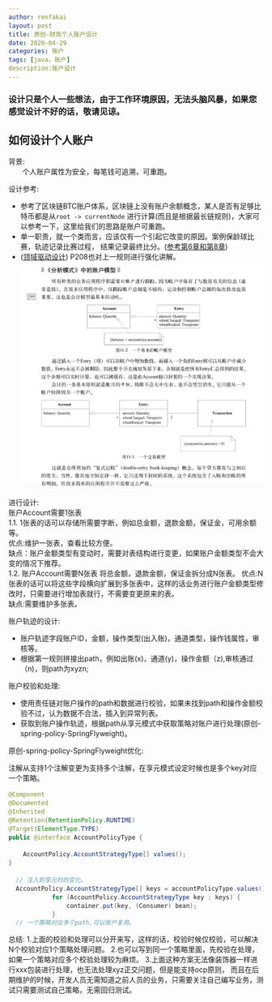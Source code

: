 ```yaml
---
author: renfakai
layout: post
title: 原创-财务个人账户设计
date: 2020-04-29
categories: 账户
tags: [java，账户]
description:账户设计 
---
```


### 设计只是个人一些想法，由于工作环境原因，无法头脑风暴，如果您感觉设计不好的话，敬请见谅。

## 如何设计个人账户

背景:  
&nbsp;&nbsp;&nbsp;&nbsp;&nbsp;&nbsp; 个人账户属性为安全，每笔钱可追溯，可重跑。


设计参考:
* 参考了区块链BTC账户体系，区块链上没有账户余额概念，某人是否有足够比特币都是从`root -> currentNode` 
进行计算(而且是根据最长链规则)，大家可以参考一下，这里给我们的思路是账户可重跑。  
* 单一职责，就一个类而言，应该仅有一个引起它改变的原因。案例保龄球比赛，轨迹记录比赛过程，
结果记录最终比分。([参考第6章和第8章](https://book.douban.com/subject/1140457/))  
* ([领域驱动设计](https://book.douban.com/subject/26819666/)) P208也对上一规则进行强化讲解。  
![avatar](/img/20200429/account.png) 


进行设计:  
账户Account需要1张表  
1.1. 1张表的话可以存储所需要字断，例如总金额，退款金额，保证金，可用余额等。  
优点:维护一张表，查看比较方便。  
缺点：账户金额类型有变动时，需要对表结构进行变更，如果账户金额类型不会大变的情况下推荐。  
1.2. 账户Account需要N张表
将总金额，退款金额，保证金拆分成N张表。 
优点:N张表的话可以将这些字段横向扩展到多张表中，这样的话业务进行账户金额类型修改时，只需要进行增加表就行，不需要变更原来的表。  
缺点:需要维护多张表。  

账户轨迹的设计:
* 账户轨迹字段账户ID，金额，操作类型(出入账)，通道类型，操作钱属性，审核等。
* 根据第一规则拼接出path，例如出账(x)，通道(y)，操作金额（z),审核通过（n)，则path为xyzn;

账户校验和处理:
* 使用责任链对账户操作的path和数据进行校验，如果未找到path和操作金额校验不过，认为数据不合法，插入到异常列表。
* 获取到账户操作轨迹，根据path从享元模式中获取策略对账户进行处理(原创-spring-policy-SpringFlyweight)。

原创-spring-policy-SpringFlyweight优化:

注解从支持1个注解变更为支持多个注解，在享元模式设定时候也是多个key对应一个策略。

```java
@Component
@Documented
@Inherited
@Retention(RetentionPolicy.RUNTIME)
@Target(ElementType.TYPE)
public @interface AccountPolicyType {

    AccountPolicy.AccountStrategyType[] values();
}

  // 注入到享元时的变化。
  AccountPolicy.AccountStrategyType[] keys = accountPolicyType.values();
            for (AccountPolicy.AccountStrategyType key : keys) {
                container.put(key, (Consumer) bean);
            }
  // 一个策略对应多个path,可以账户复用。

```

总结:
1.上面的校验和处理可以分开来写，这样的话，校验时候仅校验，可以解决N个校验对应1个策略处理问题。
2.也可以写到同一个策略里面，先校验在处理，如果一个策略对应多个校验处理较为麻烦。
3.上面这种方案无法像装饰器一样进行xxx包装进行处理，也无法处理xyz正交问题，但是能支持ocp原则，
而且在后期维护的时候，开发人员无需知道之前人员的业务，只需要关注自己编写业务，测试只需要测试自己策略，无需回归测试。


   



















